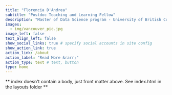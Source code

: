 ```yaml
---
title: "Florencia D'Andrea"
subtitle: "Postdoc Teaching and Learning Fellow"
description: "Master of Data Science program - University of British Columbia"
images:
  - img/vancouver_pic.jpg
image_left: false
text_align_left: false
show_social_links: true # specify social accounts in site config
show_action_link: true
action_link: /about
action_label: "Read More &rarr;"
action_type: text # text, button
type: home
---
```


** index doesn't contain a body, just front matter above.
See index.html in the layouts folder **
